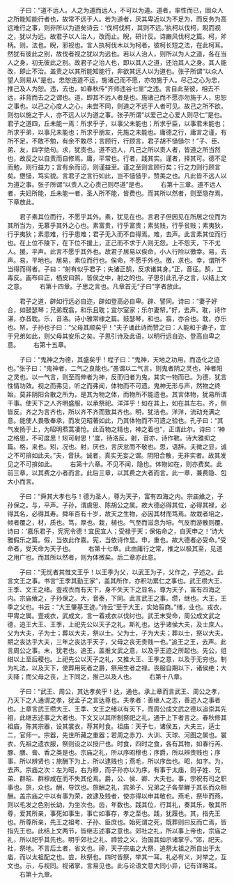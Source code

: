 <!-- { "loadSidebar": true } -->
　　子曰：“道不远人。人之为道而远人，不可以为道。道者，率性而已，固众人之所能知能行者也，故常不远于人。若为道者，厌其卑近以为不足为，而反务为高远难行之事，则非所以为道矣诗云：‘伐柯伐柯，其则不远。’执柯以伐柯，睨而视之，犹以为远。故君子以人治人，改而止。睨，研计反。诗豳风伐柯之篇。柯，斧柄。则，法也。睨，邪视也。言人执柯伐木以为柯者，彼柯长短之法，在此柯耳。然犹有彼此之别，故伐者视之犹以为远也。若以人治人，则所以为人之道，各在当人之身，初无彼此之别。故君子之治人也，即以其人之道，还治其人之身。其人能改，即止不治。盖责之以其所能知能行，非欲其远人以为道也。张子所谓“以众人望人则易从”是也。忠恕违道不远，施诸己而不愿，亦勿施于人。尽己之心为忠，推己及人为恕。违，去也，如春秋传“齐师违谷七里”之违。言自此至彼，相去不远，非背而去之之谓也。道，即其不远人者是也。施诸己而不愿亦勿施于人，忠恕之事也。以己之心度人之心，未尝不同，则道之不远于人者可见。故己之所不欲，则勿以施之于人，亦不远人以为道之事。张子所谓“以爱己之心爱人则尽仁”是也。君子之道四，丘未能一焉：所求乎子，以事父未能也；所求乎臣，以事君未能也；所求乎弟，以事兄未能也；所求乎朋友，先施之未能也。庸德之行，庸言之谨，有所不足，不敢不勉，有余不敢尽；言顾行，行顾言，君子胡不慥慥尔！”子、臣、弟、友，四字绝句。求，犹责也。道不远人，凡己之所以责人者，皆道之所当然也，故反之以自责而自修焉。庸，平常也。行者，践其实。谨者，择其可。德不足而勉，则行益力；言有余而讱，则谨益至。谨之至则言顾行矣；行之力则行顾言矣。憊慥，笃实貌。言君子之言行如此，岂不慥慥乎，赞美之也。凡此皆不远人以为道之事。张子所谓“以责人之心责己则尽道”是也。
　　右第十三章。道不远人者，夫妇所能，丘未能一者，圣人所不能，皆费也。而其所以然者，则至隐存焉。下章放此。

　　君子素其位而行，不愿乎其外。素，犹见在也。言君子但因见在所居之位而为其所当为，无慕乎其外之心也。素富贵，行乎富贵；素贫贱，行乎贫贱；素夷狄，行乎夷狄；素患难，行乎患难；君子无入而不自得焉。难，去声。此言素其位而行也。在上位不陵下，在下位不援上，正己而不求于人则无怨。上不怨天，下不尤人。援，平声。此言不愿乎其外也。故君子居易以俟命，小人行险以徼幸。易，去声。易，平地也。居易，素位而行也。俟命，不愿乎外也。徼，求也。幸，谓所不当得而得者。子曰：“射有似乎君子；失诸正鹄，反求诸其身。”正，音征。鹄，工毒反。画布曰正，栖皮曰鹄，皆侯之中，射之的也。子思引此孔子之言，以结上文之意。
　　右第十四章。子思之言也。凡章首无“子曰”字者放此。

　　君子之道，辟如行远必自迩，辟如登高必自卑。辟、譬同。诗曰：“妻子好合，如鼓瑟琴；兄弟既翕，和乐且耽；宜尔室家；乐尔妻帑。”好，去声。耽，诗作湛，亦音耽。乐，音洛。诗小雅常棣之篇。鼓瑟琴，和也。翕，亦合也。耽，亦乐也。帑，子孙也子曰：“父母其顺矣乎！”夫子诵此诗而赞之曰：人能和于妻子，宜于兄弟如此，则父母其安乐之矣。子思引诗及此语，以明行远自迩、登高自卑之意。
　　右第十五章。

　　子曰：“鬼神之为德，其盛矣乎！程子曰：“鬼神，天地之功用，而造化之迹也。”张子曰：“鬼神者，二气之良能也。”愚谓以二气言，则鬼者阴之灵也，神者阳之灵也。以一气言，则至而伸者为神，反而归者为鬼，其实一物而已。为德，犹言性情功效。视之而弗见，听之而弗闻，体物而不可遗。鬼神无形与声，然物之终始，莫非阴阳合散之所为，是其为物之体，而物所不能遗也。其言体物，犹易所谓干事。使天下之人齐明盛服，以承祭祀。洋洋乎！如在其上，如在其左右。齐，侧皆反。齐之为言齐也，所以齐不齐而致其齐也。明，犹洁也。洋洋，流动充满之意。能使人畏敬奉承，而发见昭著如此，乃其体物而不可遗之验也。孔子曰：“其气发扬于上，为昭明焄蒿凄怆。此百物之精也，神之着也”，正谓此尔。诗曰：‘神之格思，不可度思！矧可射思！’度，待洛反。射，音亦，诗作斁。诗大雅抑之篇。格，来也。矧，况也。射，厌也，言厌怠而不敬也。思，语辞。夫微之显，诚之不可揜如此夫。”夫，音扶。诚者，真实无妄之谓。阴阳合散，无非实者。故其发见之不可揜如此。
　　右第十六章。不见不闻，隐也。体物如在，则亦费矣。此前三章，以其费之小者而言。此后三章，以其费之大者而言。此一章，兼费隐、包大小而言。

　　子曰：“舜其大孝也与！德为圣人，尊为天子，富有四海之内。宗庙飨之，子孙保之。与，平声。子孙，谓虞思、陈胡公之属。故大德必得其位，必得其禄，必得其名，必得其寿。舜年百有十岁，故天之生物，必因其材而笃焉。故栽者培之，倾者覆之，材，质也。笃，厚也。栽，植也。气至而滋息为培。气反而游散则覆。诗曰：‘嘉乐君子，宪宪令德！宜民宜人；受禄于天；保佑命之，自天申之！’诗大雅假乐之篇。假，当依此作嘉。宪，当依诗作显。申，重也。故大德者必受命。”受命者，受天命为天子也。
　　右第十七章。此由庸行之常，推之以极其至，见道之用广也。而其所以然者，则为体微矣。后二章亦此意。

　　子曰：“无忧者其惟文王乎！以王季为父，以武王为子，父作之，子述之。此言文王之事。书言“王季其勤王家”，盖其所作，亦积功累仁之事也。武王缵大王、王季、文王之绪。壹戎衣而有天下，身不失天下之显名。尊为天子，富有四海之内。宗庙飨之，子孙保之。大，音泰，下同。此言武王之事。缵，继也。大王，王季之父也。书云：“大王肇基王迹。”诗云“至于大王，实始翦商。”绪，业也。戎衣，甲胄之属。壹戎衣，武成文，言一着戎衣以伐纣也。武王末受命，周公成文武之德，追王大王、王季，上祀先公以天子之礼。斯礼也，达乎诸侯大夫，及士庶人。父为大夫，子为士；葬以大夫，祭以士。父为士，子为大夫；葬以士，祭以大夫。期之丧达乎大夫，三年之丧达乎天子，父母之丧无贵贱一也。”追王之王，去声。此言周公之事。末，犹老也。追王，盖推文武之意，以及乎王迹之所起也。先公，组绀以上至后稷也。上祀先公以天子之礼，又推大王、王季之意，以及于无穷也。制为礼法，以及天下，使葬用死者之爵，祭用生者之禄。丧服自期以下，诸侯绝；大夫降；而父母之丧，上下同之，推己以及人也。
　　右第十八章。

　　子曰：“武王、周公，其达孝矣乎！达，通也。承上章而言武王、周公之孝，乃天下之人通谓之孝，犹孟子之言达尊也。夫孝者：善继人之志，善述人之事者也。上章言武王缵大王、王季、文王之绪以有天下，而周公成文武之德以追崇其先祖，此继志述事之大者也。下文又以其所制祭祀之礼，通于上下者言之。春秋修其祖庙，陈其宗器，设其裳衣，荐其时食。祖庙：天子七，诸侯五，大夫三，适士二，官师一。宗器，先世所藏之重器；若周之赤刀、大训、天球、河图之属也。裳衣，先祖之遗衣服，祭则设之以授尸也。时食，四时之食，各有其物，如春行羔、豚、膳、膏、香之类是也。宗庙之礼，所以序昭穆也；序爵，所以辨贵贱也；序事，所以辨贤也；旅酬下为上，所以逮贱也；燕毛，所以序齿也。昭，如字。为，去声。宗庙之次：左为昭，右为穆，而子孙亦以为序。有事于太庙，则子姓、兄弟、群昭、群穆咸在而不失其伦焉。爵，公、侯、卿、大夫也。事，宗祝有司之职事也。旅，众也。酬，导饮也。旅酬之礼，宾弟子、兄弟之子各举觯于其长而众相酬。盖宗庙之中以有事为荣，故逮及贱者，使亦得以申其敬也。燕毛，祭毕而燕，则以毛发之色别长幼，为坐次也。齿，年数也。践其位，行其礼，奏其乐，敬其所尊，爱其所亲，事死如事生，事亡如事存，孝之至也。践，犹履也。其，指先王也。所尊所亲，先王之祖考、子孙、臣庶也。始死谓之死，既葬则曰反而亡焉，皆指先王也。此结上文两节，皆继志述事之意也。郊社之礼，所以事上帝也，宗庙之礼，所以祀乎其先也。明乎郊社之礼、禘尝之义，治国其如示诸掌乎。”郊，祀天。社，祭地。不言后土者，省文也。禘，天子宗庙之大祭，追祭太祖之所自出于太庙，而以太祖配之也。尝，秋祭也。四时皆祭，举其一耳。礼必有义，对举之，互文也。示，与视同。视诸掌，言易见也。此与论语文意大同小异，记有详略耳。
　　右第十九章。

